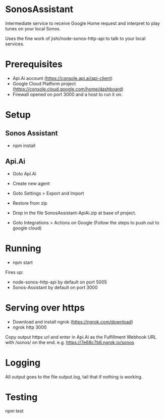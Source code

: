 # SonosAssistant
Intermediate service to receive Google Home request and interpret to play tunes on your local Sonos.

Uses the fine work of jishi/node-sonos-http-api to talk to your local services. 

# Prerequisites
- Api.Ai account (https://console.api.ai/api-client) 
- Google Cloud Platform project (https://console.cloud.google.com/home/dashboard) 
- Firewall opened on port 3000 and a host to run it on.  

# Setup
## Sonos Assistant
- npm install

## Api.Ai
- Goto Api.Ai
- Create new agent

- Goto Settings > Export and Import
- Restore from zip
- Drop in the file SonosAssistant-ApiAi.zip at base of project.

- Goto Integrations > Actions on Google 
(Follow the steps to push out to google cloud) 

# Running
- npm start

Fires up: 
- node-sonos-http-api by default on port 5005
- Sonos-Assistant by default on port 3000

# Serving over https
- Download and install ngrok (https://ngrok.com/download)
- ngrok http 3000

Copy output https url and enter in Api.Ai as the Fulfillment Webhook URL with /sonos/ on the end.
e.g.
https://7e68c7b6.ngrok.io/sonos

# Logging
All output goes to the file output.log, tail that if nothing is working.

# Testing 
npm test




